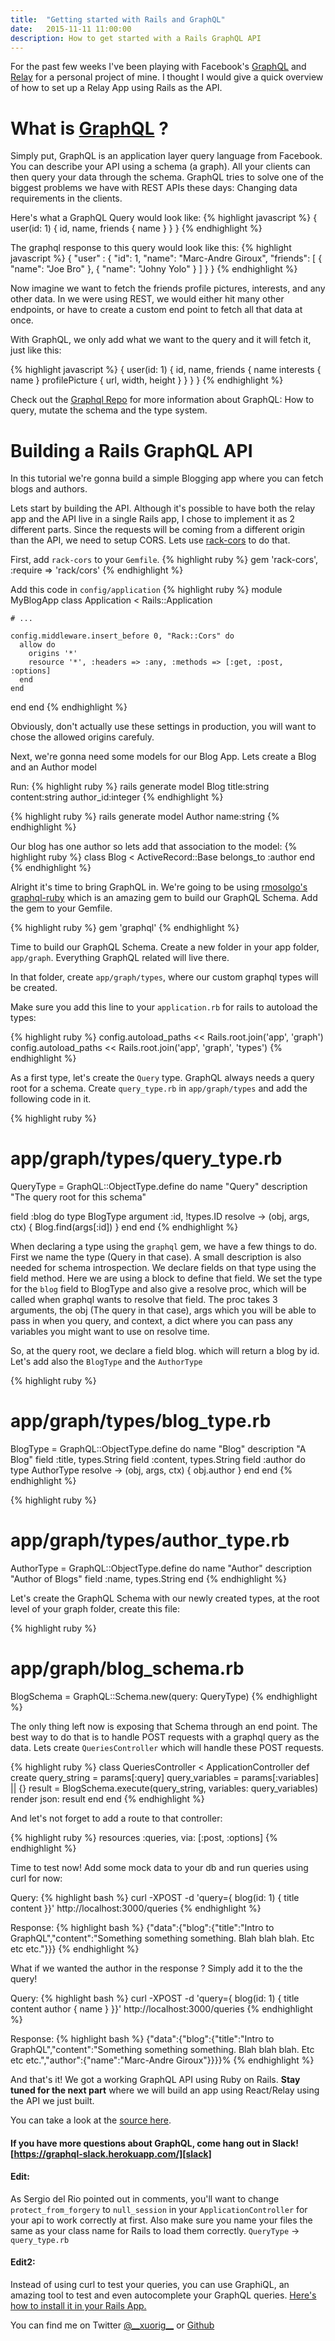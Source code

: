 ```yaml
---
title:  "Getting started with Rails and GraphQL"
date:   2015-11-11 11:00:00
description: How to get started with a Rails GraphQL API
---
```


For the past few weeks I've been playing with Facebook's [GraphQL][graphql] and [Relay][relay] for a personal project of mine. I thought I would give a quick overview of how to set up a Relay App using Rails as the API.

# What is [GraphQL][graphql] ?
Simply put, GraphQL is an application layer query language from Facebook. You can describe your API using a schema (a graph). All your clients can then query your data through the schema. GraphQL tries to solve one of the biggest problems we have with REST APIs these days: Changing data requirements in the clients.

Here's what a GraphQL Query would look like:
{% highlight javascript %}
{
  user(id: 1) {
    id,
    name,
    friends {
      name
    }
  }
}
{% endhighlight %}

The graphql response to this query would look like this:
{% highlight javascript %}
{
  "user" : {
    "id": 1,
    "name": "Marc-Andre Giroux",
    "friends": [
      {
        "name": "Joe Bro"
      },
      {
        "name": "Johny Yolo"
      }
    ]
  }
}
{% endhighlight %}

Now imagine we want to fetch the friends profile pictures, interests, and any other data. In we were using REST, we would either hit many other endpoints, or have to create a custom end point to fetch all that data at once.

With GraphQL, we only add what we want to the query and it will fetch it, just like this:

{% highlight javascript %}
{
  user(id: 1) {
    id,
    name,
    friends {
      name
      interests {
        name
      }
      profilePicture {
        url,
        width,
        height
      }
    }
  }
}
{% endhighlight %}

Check out the [Graphql Repo][graphqlrepo] for more information about GraphQL: How to query, mutate the schema and the type system.

# Building a Rails GraphQL API

In this tutorial we're gonna build a simple Blogging app where you can fetch blogs and authors.

Lets start by building the API. Although it's possible to have both the relay app and the API live in a single Rails app, I chose to implement it as 2 different parts. Since the requests will be coming from a different origin than the API, we need to setup CORS. Lets use [rack-cors][rackcors] to do that.

First, add `rack-cors` to your `Gemfile`.
{% highlight ruby %}
  gem 'rack-cors', :require => 'rack/cors'
{% endhighlight %}

Add this code in `config/application`
{% highlight ruby %}
module MyBlogApp
  class Application < Rails::Application

    # ...

    config.middleware.insert_before 0, "Rack::Cors" do
      allow do
        origins '*'
        resource '*', :headers => :any, :methods => [:get, :post, :options]
      end
    end

  end
end
{% endhighlight %}

Obviously, don't actually use these settings in production, you will want to chose the allowed origins carefuly.

Next, we're gonna need some models for our Blog App. Lets create a Blog and an Author model

Run:
{% highlight ruby %}
rails generate model Blog title:string content:string author_id:integer
{% endhighlight %}

{% highlight ruby %}
rails generate model Author name:string
{% endhighlight %}

Our blog has one author so lets add that association to the model:
{% highlight ruby %}
class Blog < ActiveRecord::Base
  belongs_to :author
end
{% endhighlight %}


Alright it's time to bring GraphQL in. We're going to be using [rmosolgo's][rmo] [graphql-ruby][graphruby] which is an amazing gem to build our GraphQL Schema. Add the gem to your Gemfile.

{% highlight ruby %}
gem 'graphql'
{% endhighlight %}

Time to build our GraphQL Schema. Create a new folder in your app folder, `app/graph`. Everything GraphQL related will live there.

In that folder, create `app/graph/types`, where our custom graphql types will be created.

Make sure you add this line to your `application.rb` for rails to autoload the types:

{% highlight ruby %}
config.autoload_paths << Rails.root.join('app', 'graph')
config.autoload_paths << Rails.root.join('app', 'graph', 'types')
{% endhighlight %}

As a first type, let's create the `Query` type. GraphQL always needs a query root for a schema. Create `query_type.rb` in `app/graph/types` and add the following code in it.

{% highlight ruby %}
# app/graph/types/query_type.rb
QueryType = GraphQL::ObjectType.define do
  name "Query"
  description "The query root for this schema"

  field :blog do
    type BlogType
    argument :id, !types.ID
    resolve -> (obj, args, ctx) {
      Blog.find(args[:id])
    }
  end
end
{% endhighlight %}

When declaring a type using the `graphql` gem, we have a few things to do. First we name the type (Query in that case). A small description is also needed for schema introspection. We declare fields on that type using the field method. Here we are using a block to define that field. We set the type for the `blog` field to BlogType and also give a resolve proc, which will be called when graphql wants to resolve that field. The proc takes 3 arguments, the obj (The query in that case), args which you will be able to pass in when you query, and context, a dict where you can pass any variables you might want to use on resolve time.

So, at the query root, we declare a field blog. which will return a blog by id. Let's add also the `BlogType` and the `AuthorType`

{% highlight ruby %}
# app/graph/types/blog_type.rb
BlogType = GraphQL::ObjectType.define do
  name "Blog"
  description "A Blog"
  field :title, types.String
  field :content, types.String
  field :author do
    type AuthorType
    resolve -> (obj, args, ctx) {
      obj.author
    }
  end
end
{% endhighlight %}


{% highlight ruby %}
# app/graph/types/author_type.rb
AuthorType = GraphQL::ObjectType.define do
  name "Author"
  description "Author of Blogs"
  field :name, types.String
end
{% endhighlight %}

Let's create the GraphQL Schema with our newly created types, at the root level of your graph folder, create this file:

{% highlight ruby %}
# app/graph/blog_schema.rb
BlogSchema = GraphQL::Schema.new(query: QueryType)
{% endhighlight %}

The only thing left now is exposing that Schema through an end point. The best way to do that is to handle POST requests with a graphql query as the data. Lets create `QueriesController` which will handle these POST requests.

{% highlight ruby %}
class QueriesController < ApplicationController
  def create
    query_string = params[:query]
    query_variables = params[:variables] || {}
    result = BlogSchema.execute(query_string, variables: query_variables)
    render json: result
  end
end
{% endhighlight %}

And let's not forget to add a route to that controller:

{% highlight ruby %}
resources :queries, via: [:post, :options]
{% endhighlight %}


Time to test now! Add some mock data to your db and run queries using curl for now:

Query:
{% highlight bash %}
curl -XPOST -d 'query={ blog(id: 1) { title content }}' http://localhost:3000/queries
{% endhighlight %}

Response:
{% highlight bash %}
{"data":{"blog":{"title":"Intro to GraphQL","content":"Something something something. Blah blah blah. Etc etc etc."}}}
{% endhighlight %}


What if we wanted the author in the response ? Simply add it to the the query!

Query:
{% highlight bash %}
curl -XPOST -d 'query={ blog(id: 1) { title content author { name } }}' http://localhost:3000/queries
{% endhighlight %}

Response:
{% highlight bash %}
{"data":{"blog":{"title":"Intro to GraphQL","content":"Something something something. Blah blah blah. Etc etc etc.","author":{"name":"Marc-Andre Giroux"}}}}%
{% endhighlight %}

And that's it! We got a working GraphQL API using Ruby on Rails. __Stay tuned for the next part__ where we will build an app using React/Relay using the API we just built.

You can take a look at the [source here][src].

#### If you have more questions about GraphQL, come hang out in Slack! [https://graphql-slack.herokuapp.com/][slack]

#### Edit:
As Sergio del Rio pointed out in comments, you'll want to change `protect_from_forgery` to `null_session`
in your `ApplicationController` for your api to work correctly at first. Also make sure you name your files the same as your class name for Rails to load them correctly. `QueryType` -> `query_type.rb`

#### Edit2:
Instead of using curl to test your queries, you can use GraphiQL, an amazing tool to test and even autocomplete your GraphQL queries. [Here's how to install it in your Rails App.][install]

You can find me on Twitter [@\_\_xuorig\_\_][twit] or [Github][xuo]

[twit]: https://twitter.com/__xuorig__
[xuo]: http://github.com/xuorig
[app]: https://github.com/xuorig/my-simple-blogging-app
[graphql]: http://facebook.github.io/graphql/
[relay]: https://github.com/facebook/relay
[graphruby]: https://github.com/rmosolgo/graphql-ruby
[rmo]: https://github.com/rmosolgo
[graphqlrepo]: https://github.com/facebook/graphql
[react]: https://facebook.github.io/react/
[containers]: https://facebook.github.io/relay/docs/guides-containers.html
[rootcontainer]: https://facebook.github.io/relay/docs/guides-root-container.html#content
[relaydocs]: https://github.com/facebook/relay
[install]: http://mgiroux.me/2016/setting-up-graphiql-with-rails/
[rackcors]: https://github.com/cyu/rack-cors
[slack]: https://graphql-slack.herokuapp.com/
[src]: https://github.com/xuorig/my-simple-blogging-app
[https://facebook.github.io/react/]: https://facebook.github.io/react/
